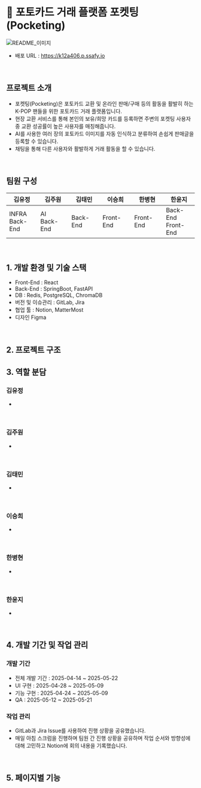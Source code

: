 # 📌 포토카드 거래 플랫폼 포켓팅(Pocketing)
![README_이미지](/uploads/8a489b8d0345763137a829f48bb790dc/README_이미지.png)

- 배포 URL : https://k12a406.p.ssafy.io

<br>

## 프로젝트 소개
- 포켓팅(Pocketing)은 포토카드 교환 및 온라인 판매/구매 등의 활동을 활발히 하는 K-POP 팬들을 위한 포토카드 거래 플랫폼입니다.
- 현장 교환 서비스를 통해 본인의 보유/희망 카드를 등록하면 주변의 포켓팅 사용자 중 교환 성공률이 높은 사용자를 매칭해줍니다.
- AI를 사용한 여러 장의 포토카드 이미지를 자동 인식하고 분류하여 손쉽게 판매글을 등록할 수 있습니다.
- 채팅을 통해 다른 사용자와 활발하게 거래 활동을 할 수 있습니다.

<br>

## 팀원 구성
| 김유정 | 김주원 | 김태민 | 이승희 | 한병현 | 한윤지 |
|--------|--------|--------|--------|--------|--------|
| INFRA <br> Back-End | AI <br> Back-End | Back-End | Front-End | Front-End | Back-End <br> Front-End |


<br>

## 1. 개발 환경 및 기술 스택
- Front-End : React
- Back-End : SpringBoot, FastAPI
- DB : Redis, PostgreSQL, ChromaDB
- 버전 및 이슈관리 : GitLab, Jira
- 협업 툴 : Notion, MatterMost
- 디자인 Figma

<br>

## 2. 프로젝트 구조

## 3. 역할 분담
### 김유정
- 
<br>

### 김주원
-
<br>

### 김태민
-
<br>

### 이승희
-
<br>

### 한병현
-
<br>

### 한윤지
-
<br>

## 4. 개발 기간 및 작업 관리
### 개발 기간
- 전체 개발 기간 : 2025-04-14 ~ 2025-05-22
- UI 구현 : 2025-04-28 ~ 2025-05-09
- 기능 구현 : 2025-04-24 ~ 2025-05-09
- QA : 2025-05-12 ~ 2025-05-21

### 작업 관리
- GitLab과 Jira Issue를 사용하여 진행 상황을 공유했습니다.
- 매일 아침 스크럼을 진행하며 팀원 간 진행 상황을 공유하며 작업 순서와 방향성에 대해 고민하고 Notion에 회의 내용을 기록했습니다.

<br>

## 5. 페이지별 기능